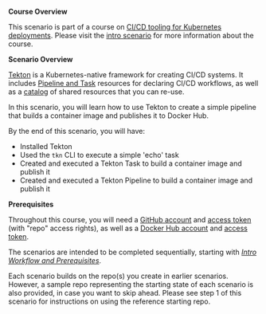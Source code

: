 **Course Overview**

This scenario is part of a course on [CI/CD tooling for Kubernetes deployments](https://www.katacoda.com/springone-tour-2020-cicd/courses/cicd-for-k8s).
Please visit the [intro scenario](https://www.katacoda.com/springone-tour-2020-cicd/courses/cicd-for-k8s/1-intro-workflow) for more information about the course.

**Scenario Overview**

[Tekton](https://tekton.dev) is a Kubernetes-native framework for creating CI/CD systems. It includes [Pipeline and Task](https://github.com/tektoncd/pipeline) resources for declaring CI/CD workflows, as well as a [catalog](https://github.com/tektoncd/catalog) of shared resources that you can re-use.

In this scenario, you will learn how to use Tekton to create a simple pipeline that builds a container image and publishes it to Docker Hub.

By the end of this scenario, you will have:

* Installed Tekton
* Used the `tkn` CLI to execute a simple 'echo' task
* Created and executed a Tekton Task to build a container image and publish it
* Created and executed a Tekton Pipeline to build a container image and publish it

**Prerequisites** 

Throughout this course, you will need a [GitHub account](https://github.com) and [access token](https://help.github.com/en/github/authenticating-to-github/creating-a-personal-access-token-for-the-command-line) (with "repo" access rights), as well as a [Docker Hub account](https://hub.docker.com) and [access token](https://docs.docker.com/docker-hub/access-tokens).

The scenarios are intended to be completed sequentially, starting with [_Intro Workflow and Prerequisites_](https://www.katacoda.com/springone-tour-2020-cicd/courses/cicd-for-k8s/1-intro-workflow).

Each scenario builds on the repo(s) you create in earlier scenarios. However, a sample repo representing the starting state of each scenario is also provided, in case you want to skip ahead. Please see step 1 of this scenario for instructions on using the reference starting repo.
